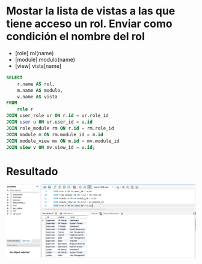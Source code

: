 # Mostar la lista de vistas a las que tiene acceso un rol. Enviar como condición el nombre del rol 

- [role] rol(name)
- [module] modulo(name)
- [view] vista[name]

```sql
SELECT 
    r.name AS rol,
    m.name AS modulo,
    v.name AS vista
FROM 
    role r
JOIN user_role ur ON r.id = ur.role_id
JOIN user u ON ur.user_id = u.id
JOIN role_module rm ON r.id = rm.role_id
JOIN module m ON rm.module_id = m.id
JOIN module_view mv ON m.id = mv.module_id
JOIN view v ON mv.view_id = v.id;
```

# Resultado
![Flitrada](img/Flitrada.png)